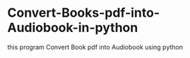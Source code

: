 # Convert-Books-pdf-into-Audiobook-in-python
this program Convert Book pdf into Audiobook using python
